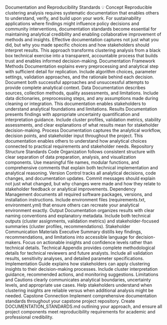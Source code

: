 Documentation and Reproducibility Standards
💡 Concept
Reproducible clustering analysis requires systematic documentation that enables others to understand, verify, and build upon your work. For sustainability applications where findings might influence policy decisions and community interventions, documentation standards become essential for maintaining analytical credibility and enabling collaborative improvement of methods and insights.
Effective documentation captures not just what you did, but why you made specific choices and how stakeholders should interpret results. This approach transforms clustering analysis from a black box technical exercise into a transparent, accountable process that builds trust and enables informed decision-making.
Documentation Framework
Methods Documentation explains every preprocessing and analytical step with sufficient detail for replication. Include algorithm choices, parameter settings, validation approaches, and the rationale behind each decision. Document both successful approaches and unsuccessful attempts to provide complete analytical context.
Data Documentation describes sources, collection methods, quality assessments, and limitations. Include data dictionaries, preprocessing steps, and any assumptions made during cleaning or integration. This documentation enables stakeholders to understand analytical foundations and limitations.
Results Documentation presents findings with appropriate uncertainty quantification and interpretation guidance. Include cluster profiles, validation metrics, stability assessments, and clear explanations of what results mean for stakeholder decision-making.
Process Documentation captures the analytical workflow, decision points, and stakeholder input throughout the project. This documentation enables others to understand how analytical choices connected to practical requirements and stakeholder needs.
Repository Structure Standards
Code Organization follows consistent structure with clear separation of data preparation, analysis, and visualization components. Use meaningful file names, modular functions, and comprehensive comments that explain both technical implementation and analytical reasoning.
Version Control tracks all analytical decisions, code changes, and documentation updates. Commit messages should explain not just what changed, but why changes were made and how they relate to stakeholder feedback or analytical improvements.
Dependency Management documents all required software packages, versions, and installation instructions. Include environment files (requirements.txt, environment.yml) that ensure others can recreate your analytical environment exactly.
Output Documentation organizes results with clear naming conventions and explanatory metadata. Include both technical outputs (cluster assignments, validation metrics) and stakeholder-focused summaries (cluster profiles, recommendations).
Stakeholder Communication Materials
Executive Summary distills key findings, recommendations, and limitations into accessible language for decision-makers. Focus on actionable insights and confidence levels rather than technical details.
Technical Appendix provides complete methodological details for technical reviewers and future analysts. Include all validation results, sensitivity analyses, and detailed parameter specifications.
Implementation Guide explains how stakeholders can apply clustering insights to their decision-making processes. Include cluster interpretation guidance, recommended actions, and monitoring suggestions.
Limitations and Cautions clearly communicates analytical boundaries, uncertainty levels, and appropriate use cases. Help stakeholders understand when clustering insights are reliable versus when additional analysis might be needed.
Capstone Connection
Implement comprehensive documentation standards throughout your capstone project repository. Create DOCUMENTATION_STANDARDS.md outlining your approach, and ensure all project components meet reproducibility requirements for academic and professional credibility.

